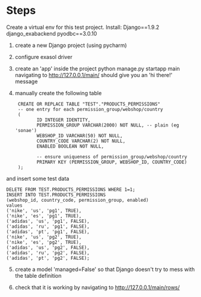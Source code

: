 # Steps
Create a virtual env for this test project. Install:
Django==1.9.2
django_exabackend
pyodbc==3.0.10

1. create a new Django project (using pycharm)
2. configure exasol driver
3. create an 'app' inside the project
    python manage.py startapp main
    navigating to http://127.0.0.1/main/ should give you an 'hi there!' message

4. manually create the following table

        CREATE OR REPLACE TABLE "TEST"."PRODUCTS_PERMISSIONS"
        -- one entry for each permission_group/webshop/country
        (
               ID INTEGER IDENTITY,
               PERMISSION_GROUP VARCHAR(2000) NOT NULL, -- plain (eg 'sonae')
               WEBSHOP_ID VARCHAR(50) NOT NULL,
               COUNTRY_CODE VARCHAR(2) NOT NULL,
               ENABLED BOOLEAN NOT NULL,

               -- ensure uniqueness of permission_group/webshop/country
               PRIMARY KEY (PERMISSION_GROUP, WEBSHOP_ID, COUNTRY_CODE)
        );

and insert some test data

    DELETE FROM TEST.PRODUCTS_PERMISSIONS WHERE 1=1;
    INSERT INTO TEST.PRODUCTS_PERMISSIONS 
    (webshop_id, country_code, permission_group, enabled)
    values
    ('nike', 'us', 'pg1', TRUE),
    ('nike', 'es', 'pg1', TRUE),
    ('adidas', 'us', 'pg1', FALSE),
    ('adidas', 'ru', 'pg1', FALSE),
    ('adidas', 'pt', 'pg1', FALSE),
    ('nike', 'us', 'pg2', TRUE),
    ('nike', 'es', 'pg2', TRUE),
    ('adidas', 'us', 'pg2', FALSE),
    ('adidas', 'ru', 'pg2', FALSE),
    ('adidas', 'pt', 'pg2', FALSE);

5. create a model 'managed=False' so that Django doesn't try to mess with the table definition

6. check that it is working by navigating to http://127.0.0.1/main/rows/


